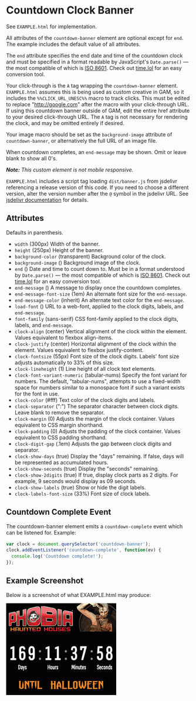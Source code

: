 # Countdown Clock Banner

See `EXAMPLE.html` for implementation.

All attributes of the `countdown-banner` element are optional except for `end`. The example includes the default value of all attributes.

The `end` attribute specifies the end date and time of the countdown clock and must be specified in a format readable by JavaScript's `Date.parse()` — the most compatible of which is [ISO 8601](https://developer.mozilla.org/en-US/docs/Web/JavaScript/Reference/Global_Objects/Date#date_time_string_format). Check out [time.lol](https://time.lol/) for an easy conversion tool.

Your click-through is the `A` tag wrapping the `countdown-banner` element. `EXAMPLE.html` assumes this is being used as custom creative in GAM, so it includes the `%%CLICK_URL_UNESC%%` macro to track clicks. This must be edited to replace "http://google.com" after the macro with your click-through URL. If using this countdown banner outside of GAM, edit the entire href attribute to your desired click-through URL. The `A` tag is not necessary for rendering the clock, and may be omitted entirely if desired.

Your image macro should be set as the `background-image` attribute of `countdown-banner`, or alternatively the full URL of an image file.

When countdown completes, an `end-message` may be shown. Omit or leave blank to show all 0's.

***Note:** This custom element is not mobile responsive.*

`EXAMPLE.html` includes a script tag loading `dist/banner.js` from jsdelivr referencing a release version of this code. If you need to choose a different version, alter the version number after the `@` symbol in the jsdelivr URL. See [jsdelivr documentation](https://www.jsdelivr.com/documentation#id-github) for details.

## Attributes

Defaults in parenthesis.

* `width` (300px)
  Width of the banner.
* `height` (250px)
  Height of the banner.
* `background-color` (transparent)
  Background color of the clock.
* `background-image` ()
  Background image of the clock.
* `end` ()
  Date and time to count down to. Must be in a format understood by `Date.parse()` — the most compatible of which is [ISO 8601](https://developer.mozilla.org/en-US/docs/Web/JavaScript/Reference/Global_Objects/Date#date_time_string_format). Check out [time.lol](https://time.lol/) for an easy conversion tool.
* `end-message` ()
  A message to display once the countdown completes.
* `end-message-font-size` (1em)
  An alternate font size for the `end-message`.
* `end-message-color` (inherit)
  An alternate text color for the `end-message`.
* `load-font` ()
  URL to a web-font, applied to the clock digits, labels, and `end-message`.
* `font-family` (sans-serif)
  CSS font-family applied to the clock digits, labels, and `end-message`.
* `clock-align` (center)
  Vertical alignment of the clock within the element. Values equivalent to flexbox align-items.
* `clock-justify` (center)
  Horizontal alignment of the clock within the element. Values equivalent to flexbox justify-content.
* `clock-fontsize` (55px)
  Font size of the clock digits. Labels' font size adjusts automatically to 33% of this size.
* `clock-lineheight` (1)
  Line height of all clock text elements.
* `clock-font-variant-numeric` (tabular-nums)
  Specify the font variant for numbers. The default, "tabular-nums", attempts to use a fixed-width space for numbers similar to a monospace font if such a variant exists for the font in use.
* `clock-color` (#fff)
  Text color of the clock digits and labels.
* `clock-separator` (":")
  The separator character between clock digits. Leave blank to remove the separator.
* `clock-margin` (0)
  Adjusts the margin of the clock container. Values equivalent to CSS margin shorthand.
* `clock-padding` (0)
  Adjusts the padding of the clock container. Values equivalent to CSS padding shorthand.
* `clock-digit-gap` (.1em)
  Adjusts the gap between clock digits and separator.
* `clock-show-days` (true)
  Display the "days" remaining. If false, days will be represented as accumulated hours.
* `clock-show-seconds` (true)
  Display the "seconds" remaining.
* `clock-show-2digits` (true)
  If true, display clock parts as 2 digits. For example, 9 seconds would display as 09 seconds.
* `clock-show-labels` (true)
  Show or hide the digit labels.
* `clock-labels-font-size` (33%)
  Font size of clock labels.

## Countdown Complete Event

The countdown-banner element emits a `countdown-complete` event which can be listened for. Example:

```javascript
var clock = document.querySelector('countdown-banner');
clock.addEventListener('countdown-complete', function(ev) {
  console.log('Countdown complete!');
});
```

## Example Screenshot

Below is a screenshot of what EXAMPLE.html may produce:

![Example screenshot of countdown clock](https://github.com/cumulus-digital/banner-countdownclock/blob/main/EXAMPLE.jpg?raw=true)